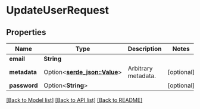 # UpdateUserRequest

## Properties

Name | Type | Description | Notes
------------ | ------------- | ------------- | -------------
**email** | **String** |  | 
**metadata** | Option<[**serde_json::Value**](.md)> | Arbitrary metadata. | [optional]
**password** | Option<**String**> |  | [optional]

[[Back to Model list]](../README.md#documentation-for-models) [[Back to API list]](../README.md#documentation-for-api-endpoints) [[Back to README]](../README.md)


